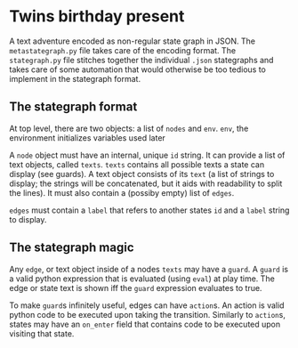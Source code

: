 # Twins birthday present
A text adventure encoded as non-regular state graph in JSON. The `metastategraph.py` file takes care of the encoding format. The `stategraph.py` file stitches together the individual `.json` stategraphs and takes care of some automation that would otherwise be too tedious to implement in the stategraph format.

## The stategraph format
At top level, there are two objects: a list of `nodes` and `env`. `env`, the environment initializes variables used later

A `node` object must have an internal, unique `id` string. It can provide a list of text objects, called `texts`. `texts` contains all possible texts a state can display (see guards). A text object consists of its `text` (a list of strings to display; the strings will be concatenated, but it aids with readability to split the lines). It must also contain a (possiby empty) list of `edges`.

`edges` must contain a `label` that refers to another states `id` and a `label` string to display.

## The stategraph magic
Any `edge`, or text object inside of a nodes `texts` may have a `guard`. A `guard` is a valid python expression that is evaluated (using `eval`) at play time. The edge or state text is shown iff the `guard` expression evaluates to true.

To make `guard`s infinitely useful, edges can have `action`s. An action is valid python code to be executed upon taking the transition. Similarly to `action`s, states may have an `on_enter` field that contains code to be executed upon visiting that state.

